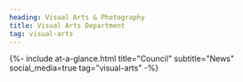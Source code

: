 ```yaml
---
heading: Visual Arts & Photography
title: Visual Arts Department
tag: visual-arts
---
```


{%- include at-a-glance.html title="Council" subtitle="News" social_media=true tag="visual-arts" -%}